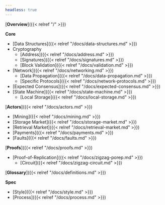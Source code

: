 ```yaml
---
headless: true
---
```


[**Overview**]({{< relref "/" >}})

**Core**

* [Data Structures]({{< relref "/docs/data-structures.md" >}})
* Cryptography
  * [Address]({{< relref "/docs/address.md" >}})
  * [Signatures]({{< relref "/docs/signatures.md" >}})
  * [Block Validation]({{< relref "/docs/validation.md" >}})
* [Network]({{< relref "/docs/networking.md" >}})
  * [Data Propagation]({{< relref "/docs/data-propagation.md" >}})
  * [Specific Protocols]({{< relref "/docs/network-protocols.md" >}})
* [Expected Consensus]({{< relref "/docs/expected-consensus.md" >}})
* [State Machine]({{< relref "/docs/state-machine.md" >}})
  * [Local Storage]({{< relref "/docs/local-storage.md" >}})

[**Actors**]({{< relref "/docs/actors.md" >}})

* [Mining]({{< relref "/docs/mining.md" >}})
* [Storage Market]({{< relref "/docs/storage-market.md" >}})
* [Retrieval Market]({{< relref "/docs/retrieval-market.md" >}})
* [Payments]({{< relref "/docs/payments.md" >}})
* [Faults]({{< relref "/docs/faults.md" >}})

[**Proofs**]({{< relref "/docs/proofs.md" >}})

* [Proof-of-Replication]({{< relref "/docs/zigzag-porep.md" >}})
  * [Circuit]({{< relref "/docs/zigzag-circuit.md" >}})

[**Glossary**]({{< relref "/docs/definitions.md" >}})

**Spec**

* [Style]({{< relref "/docs/style.md" >}})
* [Process]({{< relref "/docs/process.md" >}})
